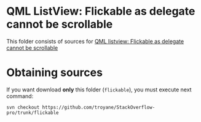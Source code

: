 QML ListView: Flickable as delegate cannot be scrollable
=================================

This folder consists of sources for [QML listview: Flickable as delegate cannot be scrollable](http://stackoverflow.com/questions/11046885/qml-listview-flickable-as-delegate-cannot-be-scrollable)


Obtaining sources
===============
If you want download **only** this folder (`flickable`),
you must execute next command:
```
svn checkout https://github.com/troyane/StackOverflow-pro/trunk/flickable
```
